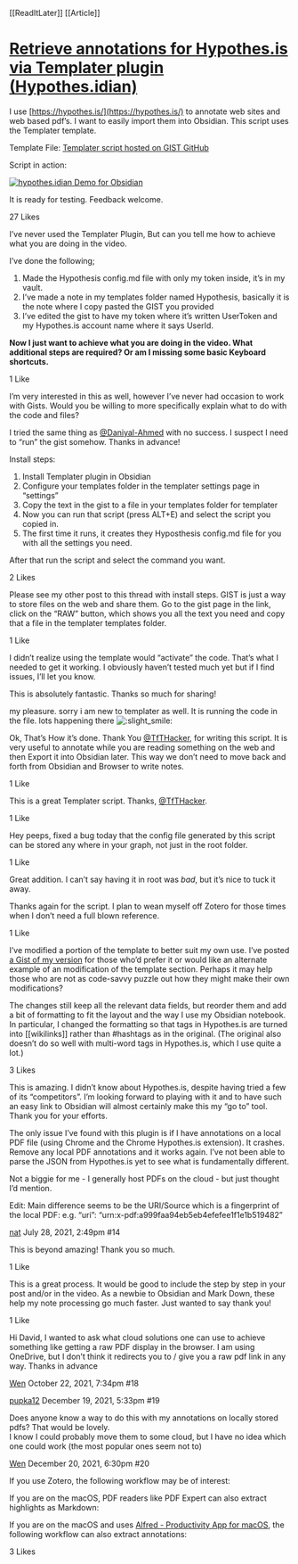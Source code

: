 [[ReadItLater]] [[Article]]

# [Retrieve annotations for Hypothes.is via Templater plugin (Hypothes.idian)](https://forum.obsidian.md/t/retrieve-annotations-for-hypothes-is-via-templater-plugin-hypothes-idian/17225/4)

I use [https://hypothes.is/](https://hypothes.is/) to annotate web sites and web based pdf’s. I want to easily import them into Obsidian. This script uses the Templater template.

Template File: [Templater script hosted on GIST GitHub](https://gist.github.com/tfthacker/c48bca69f1520deed0ecbc8840f6241a)

Script in action:

[![](https://forum.obsidian.md/uploads/default/original/2X/f/fc541344d06dae1c926ade9d6e3ebef93d245404.jpeg "hypothes.idian Demo  for Obsidian")](https://www.youtube.com/watch?v=f-mVj_DSaag)

It is ready for testing. Feedback welcome.

27 Likes

I’ve never used the Templater Plugin, But can you tell me how to achieve what you are doing in the video.

I’ve done the following;

1.  Made the Hypothesis config.md file with only my token inside, it’s in my vault.
2.  I’ve made a note in my templates folder named Hypothesis, basically it is the note where I copy pasted the GIST you provided
3.  I’ve edited the gist to have my token where it’s written UserToken and my Hypothes.is account name where it says UserId.

**Now I just want to achieve what you are doing in the video. What additional steps are required? Or am I missing some basic Keyboard shortcuts.**

1 Like

I’m very interested in this as well, however I’ve never had occasion to work with Gists. Would you be willing to more specifically explain what to do with the code and files?

I tried the same thing as [@Daniyal-Ahmed](https://forum.obsidian.md/u/daniyal-ahmed) with no success. I suspect I need to “run” the gist somehow. Thanks in advance!

Install steps:

1.  Install Templater plugin in Obsidian
2.  Configure your templates folder in the templater settings page in “settings”
3.  Copy the text in the gist to a file in your templates folder for templater
4.  Now you can run that script (press ALT+E) and select the script you copied in.
5.  The first time it runs, it creates they Hyposthesis config.md file for you with all the settings you need.

After that run the script and select the command you want.

2 Likes

Please see my other post to this thread with install steps. GIST is just a way to store files on the web and share them. Go to the gist page in the link, click on the “RAW” button, which shows you all the text you need and copy that a file in the templater templates folder.

1 Like

I didn’t realize using the template would “activate” the code. That’s what I needed to get it working. I obviously haven’t tested much yet but if I find issues, I’ll let you know.

This is absolutely fantastic. Thanks so much for sharing!

my pleasure. sorry i am new to templater as well. It is running the code in the file. lots happening there ![:slight_smile:](https://forum.obsidian.md/images/emoji/apple/slight_smile.png?v=9 ":slight_smile:")

Ok, That’s How it’s done. Thank You [@TfTHacker](https://forum.obsidian.md/u/TfTHacker), for writing this script. It is very useful to annotate while you are reading something on the web and then Export it into Obsidian later. This way we don’t need to move back and forth from Obsidian and Browser to write notes.

1 Like

This is a great Templater script. Thanks, [@TfTHacker](https://forum.obsidian.md/u/TfTHacker).

1 Like

Hey peeps, fixed a bug today that the config file generated by this script can be stored any where in your graph, not just in the root folder.

1 Like

Great addition. I can’t say having it in root was *bad*, but it’s nice to tuck it away.

Thanks again for the script. I plan to wean myself off Zotero for those times when I don’t need a full blown reference.

1 Like

I’ve modified a portion of the template to better suit my own use. I’ve posted [a Gist of my version](https://gist.github.com/chrisaldrich/031c946446b1bc070b1937f330989c63) for those who’d prefer it or would like an alternate example of an modification of the template section. Perhaps it may help those who are not as code-savvy puzzle out how they might make their own modifications?

The changes still keep all the relevant data fields, but reorder them and add a bit of formatting to fit the layout and the way I use my Obsidian notebook. In particular, I changed the formatting so that tags in Hypothes.is are turned into \[\[wikilinks\]\] rather than #⁠hashtags as in the original. (The original also doesn’t do so well with multi-word tags in Hypothes.is, which I use quite a lot.)

3 Likes

This is amazing. I didn’t know about Hypothes.is, despite having tried a few of its “competitors”. I’m looking forward to playing with it and to have such an easy link to Obsidian will almost certainly make this my “go to” tool. Thank you for your efforts.

The only issue I’ve found with this plugin is if I have annotations on a local PDF file (using Chrome and the Chrome Hypothes.is extension). It crashes. Remove any local PDF annotations and it works again. I’ve not been able to parse the JSON from Hypothes.is yet to see what is fundamentally different.

Not a biggie for me - I generally host PDFs on the cloud - but just thought I’d mention.

Edit: Main difference seems to be the URI/Source which is a fingerprint of the local PDF: e.g. “uri”: “urn:x-pdf:a999faa94eb5eb4efefee1f1e1b519482”

[nat](https://forum.obsidian.md/u/nat) July 28, 2021, 2:49pm #14

This is beyond amazing! Thank you so much.

1 Like

This is a great process. It would be good to include the step by step in your post and/or in the video. As a newbie to Obsidian and Mark Down, these help my note processing go much faster. Just wanted to say thank you!

1 Like

Hi David, I wanted to ask what cloud solutions one can use to achieve something like getting a raw PDF display in the browser. I am using OneDrive, but I don’t think it redirects you to / give you a raw pdf link in any way. Thanks in advance

[Wen](https://forum.obsidian.md/u/Wen) October 22, 2021, 7:34pm #18

[pupka12](https://forum.obsidian.md/u/pupka12) December 19, 2021, 5:33pm #19

Does anyone know a way to do this with my annotations on locally stored pdfs? That would be lovely.  
I know I could probably move them to some cloud, but I have no idea which one could work (the most popular ones seem not to)

[Wen](https://forum.obsidian.md/u/Wen) December 20, 2021, 6:30pm #20

If you use Zotero, the following workflow may be of interest:

If you are on the macOS, PDF readers like PDF Expert can also extract highlights as Markdown:

If you are on the macOS and uses [Alfred - Productivity App for macOS](https://www.alfredapp.com/), the following workflow can also extract annotations:

3 Likes